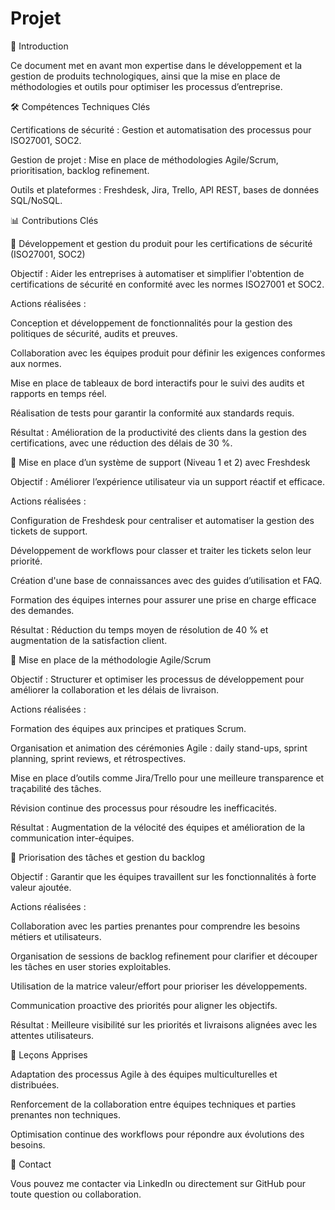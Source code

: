 # Projet

📃 Introduction

Ce document met en avant mon expertise dans le développement et la gestion de produits technologiques, ainsi que la mise en place de méthodologies et outils pour optimiser les processus d’entreprise.

🛠️ Compétences Techniques Clés

Certifications de sécurité : Gestion et automatisation des processus pour ISO27001, SOC2.

Gestion de projet : Mise en place de méthodologies Agile/Scrum, prioritisation, backlog refinement.

Outils et plateformes : Freshdesk, Jira, Trello, API REST, bases de données SQL/NoSQL.

📊 Contributions Clés

🔹 Développement et gestion du produit pour les certifications de sécurité (ISO27001, SOC2)

Objectif : Aider les entreprises à automatiser et simplifier l'obtention de certifications de sécurité en conformité avec les normes ISO27001 et SOC2.

Actions réalisées :

Conception et développement de fonctionnalités pour la gestion des politiques de sécurité, audits et preuves.

Collaboration avec les équipes produit pour définir les exigences conformes aux normes.

Mise en place de tableaux de bord interactifs pour le suivi des audits et rapports en temps réel.

Réalisation de tests pour garantir la conformité aux standards requis.

Résultat : Amélioration de la productivité des clients dans la gestion des certifications, avec une réduction des délais de 30 %.

🔹 Mise en place d’un système de support (Niveau 1 et 2) avec Freshdesk

Objectif : Améliorer l’expérience utilisateur via un support réactif et efficace.

Actions réalisées :

Configuration de Freshdesk pour centraliser et automatiser la gestion des tickets de support.

Développement de workflows pour classer et traiter les tickets selon leur priorité.

Création d'une base de connaissances avec des guides d’utilisation et FAQ.

Formation des équipes internes pour assurer une prise en charge efficace des demandes.

Résultat : Réduction du temps moyen de résolution de 40 % et augmentation de la satisfaction client.

🔹 Mise en place de la méthodologie Agile/Scrum

Objectif : Structurer et optimiser les processus de développement pour améliorer la collaboration et les délais de livraison.

Actions réalisées :

Formation des équipes aux principes et pratiques Scrum.

Organisation et animation des cérémonies Agile : daily stand-ups, sprint planning, sprint reviews, et rétrospectives.

Mise en place d’outils comme Jira/Trello pour une meilleure transparence et traçabilité des tâches.

Révision continue des processus pour résoudre les inefficacités.

Résultat : Augmentation de la vélocité des équipes et amélioration de la communication inter-équipes.

🔹 Priorisation des tâches et gestion du backlog

Objectif : Garantir que les équipes travaillent sur les fonctionnalités à forte valeur ajoutée.

Actions réalisées :

Collaboration avec les parties prenantes pour comprendre les besoins métiers et utilisateurs.

Organisation de sessions de backlog refinement pour clarifier et découper les tâches en user stories exploitables.

Utilisation de la matrice valeur/effort pour prioriser les développements.

Communication proactive des priorités pour aligner les objectifs.

Résultat : Meilleure visibilité sur les priorités et livraisons alignées avec les attentes utilisateurs.

📖 Leçons Apprises

Adaptation des processus Agile à des équipes multiculturelles et distribuées.

Renforcement de la collaboration entre équipes techniques et parties prenantes non techniques.

Optimisation continue des workflows pour répondre aux évolutions des besoins.

📢 Contact

Vous pouvez me contacter via LinkedIn ou directement sur GitHub pour toute question ou collaboration.
